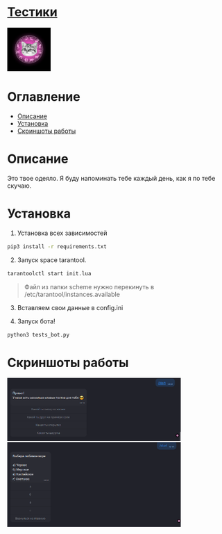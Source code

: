 # [Тестики](https://icq.im/testik_bot)

<a href="https://icq.im/testik_bot"><img src="https://github.com/ICQ-BOTS/tests_bot/blob/main/tests.png" width="100" height="100"></a>


# Оглавление 
 - [Описание](https://github.com/ICQ-BOTS/tests_bot#описание)
 - [Установка](https://github.com/ICQ-BOTS/tests_bot#установка)
 - [Скриншоты работы](https://github.com/ICQ-BOTS/tests_bot#скриншоты-работы)

# Описание
Это твое одеяло. Я буду напоминать тебе каждый день, как я по тебе скучаю.

# Установка

1. Установка всех зависимостей 
```bash
pip3 install -r requirements.txt
```

2. Запуск space tarantool.
```bash
tarantoolctl start init.lua
```
> Файл из папки scheme нужно перекинуть в /etc/tarantool/instances.available

3. Вставляем свои данные в config.ini

4. Запуск бота!
```bash
python3 tests_bot.py
```

# Скриншоты работы
<img src="https://github.com/ICQ-BOTS/tests_bot/blob/main/img/1.png" width="400">
<img src="https://github.com/ICQ-BOTS/tests_bot/blob/main/img/2.png" width="400">